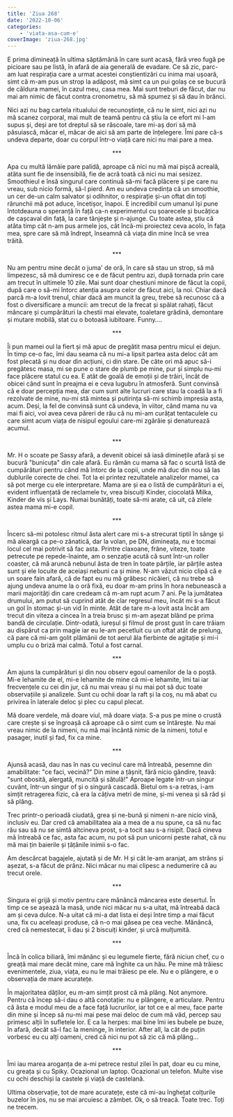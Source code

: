 ```yaml
---
title: 'Ziua 268'
date: '2022-10-06'
categories:
    - 'viata-asa-cum-e'
coverImage: 'ziua-268.jpg'
---
```


E prima dimineață în ultima săptămână în care sunt acasă, fără vreo fugă pe picioare sau pe listă, în afară de aia generală de evadare. Ce să zic, parc-am luat respirația care a urmat acestei conștientizări cu inima mai ușoară, simt că m-am pus un strop la adăpost, mă simt ca un pui golaș ce se bucură de căldura mamei, în cazul meu, casa mea. Mai sunt treburi de făcut, dar nu mai am nimic de făcut contra cronometru, să mă spumez și să dau în brânci.

Nici azi nu bag cartela ritualului de recunoștințe, că nu le simt, nici azi nu mă scanez corporal, mai mult de teamă pentru că știu la ce efort mi l-am supus și, deși are tot dreptul să se răscoale, tare mi-aș dori să mă păsuiască, măcar el, măcar de aici să am parte de înțelegere. Îmi pare că-s undeva departe, doar cu corpul într-o viață care nici nu mai pare a mea.

<p style="text-align: center;">***</p>

Apa cu multă lămâie pare palidă, aproape că nici nu mă mai pișcă acreală, atâta sunt fie de insensibilă, fie de acră toată că nici nu mai sesizez. Smoothieul e însă singurul care continuă să-mi facă plăcere și pe care nu vreau, sub nicio formă, să-l pierd. Am eu undeva credința că un smoothie, un cer de-un calm salvator și odihnitor, o respirație și-un oftat din toți rărunchii mă pot aduce, încetișor, înapoi. E incredibil cum umanul își pune întotdeauna o speranță în față ca-n experimentul cu șoarecele și bucățica de cașcaval din față, la care tânjește și n-ajunge. Cu toate astea, știu că atâta timp cât n-am pus armele jos, cât încă-mi proiectez ceva acolo, în fața mea, spre care să mă îndrept, înseamnă că viața din mine încă se vrea trăită.

<p style="text-align: center;">***</p>

Nu am pentru mine decât o juma' de oră, în care să stau un strop, să mă limpezesc, să mă dumiresc ce e de făcut pentru azi, după tornada prin care am trecut în ultimele 10 zile. Mai sunt doar chestiuni minore de făcut la copii, după care o să-mi întorc atenția asupra celor de făcut aici, la noi. Chiar dacă parcă m-a lovit trenul, chiar dacă am muncit la greu, trebe să recunosc că a fost o diversificare a muncii: am trecut de la frecat și spălat rahați, făcut mâncare și cumpărături la chestii mai elevate, toaletare grădină, demontare și mutare mobilă, stat cu o botoasă iubitoare. Funny….

<p style="text-align: center;">***</p>

Îi pun mamei oul la fiert și mă apuc de pregătit masa pentru micul ei dejun. În timp ce-o fac, îmi dau seama că nu mi-a lipsit partea asta deloc cât am fost plecată și nu doar din acțiuni, ci din stare. De câte ori mă apuc să-i pregătesc masa, mi se pune o stare de plumb pe mine, pur și simplu nu-mi face plăcere statul cu ea. E atât de goală de emoții și de trăiri, încât de obicei când sunt în preajma ei e ceva lugubru în atmosferă. Sunt convinsă că e doar percepția mea, dar cum sunt alte lucruri care stau la coadă la a fi rezolvate de mine, nu-mi stă mintea și putirința să-mi schimb impresia asta, acum. Deși, la fel de convinsă sunt că undeva, în viitor, când mama nu va mai fi aici, voi avea ceva păreri de rău că nu mi-am curățat tentaculele cu care simt acum viața de nisipul egoului care-mi zgârâie și denaturează acumul.

<p style="text-align: center;">***</p>

Mr. H o scoate pe Sassy afară, a devenit obicei să iasă diminețile afară și se bucură "bunicuța" din cale afară. Eu rămân cu mama să fac o scurtă listă de cumpărături pentru când mă întorc de la copii, unde mă duc din nou să las dublurile corecte de chei. Tot la ei printez rezultatele analizelor mamei, ca să pot merge cu ele interpretare. Mama are și ea o listă de cumpărături a ei, evident influențată de reclamele tv, vrea biscuiți Kinder, ciocolată Milka, Kinder de vis și Lays. Numai bunătăți, toate să-mi arate, că uit, că zilele astea mama mi-e copil.

<p style="text-align: center;">***</p>

Încerc să-mi potolesc ritmul ăsta alert care mi s-a strecurat tiptil în sânge și mă aleargă ca pe-o zănatică, dar la volan, pe DN, dimineața, nu e tocmai locul cel mai potrivit să fac asta. Printre claxoane, frâne, viteze, toate petrecute pe repede-înainte, am o senzație acută că sunt într-un roller coaster, că mă aruncă nebunul ăsta de tren în toate părțile, iar părțile astea sunt și ele locuite de aceiași nebuni ca și mine. N-am văzut nicio clipă că e un soare fain afară, că de fapt eu nu mă grăbesc nicăieri, că nu trebe să ajung undeva anume la o oră fixă, eu doar m-am prins în hora nebunească a marii majorități din care credeam că m-am rupt acum 7 ani. Pe la jumătatea drumului, am putut să cuprind atât de clar regresul meu, încât mi s-a făcut un gol în stomac și-un vid în minte. Atât de tare m-a lovit asta încât am trecut din viteza a cincea în a treia brusc și m-am așezat blând pe prima bandă de circulație. Dintr-odată, iureșul și filmul de prost gust în care trăiam au dispărut ca prin magie iar eu le-am pecetluit cu un oftat atât de prelung, că pare că mi-am golit plămânii de tot aerul ăla fierbinte de agitație și mi-i umplu cu o briză mai calmă. Totul a fost carnal.

<p style="text-align: center;">***</p>

Am ajuns la cumpărături și din nou observ egoul oamenilor de la o poștă. Mi-e lehamite de el, mi-e lehamite de mine că mi-e lehamite, îmi tai iar frecvențele cu cei din jur, că nu mai vreau și nu mai pot să duc toate observațiile și analizele. Sunt cu ochii doar la raft și la coș, nu mă abat cu privirea în laterale deloc și plec cu capul plecat.

Mă doare verdele, mă doare viul, mă doare viața. S-a pus pe mine o crustă care crește și se îngroașă că aproape că o simt cum se întărește. Nu mai vreau nimic de la nimeni, nu mă mai încântă nimic de la nimeni, totul e pasager, inutil și fad, fix ca mine.

<p style="text-align: center;">***</p>

Ajunsă acasă, dau nas în nas cu vecinul care mă întreabă, pesemne din amabilitate: "ce faci, vecină?" Din mine a țâșnit, fără nicio gândire, țeavă: "sunt obosită, alergată, muncită și sătulă!" Aproape legate într-un singur cuvânt, într-un singur of și o singură cascadă. Bietul om s-a retras, i-am simțit retragerea fizic, că era la câțiva metri de mine, și-mi venea și să râd și să plâng.

Trec printr-o perioadă ciudată, grea și ne-bună și nimeni n-are nicio vină, inclusiv eu. Dar cred că amabilitatea aia a mea de a nu spune, ca să nu fac rău sau să nu se simtă altcineva prost, s-a tocit sau s-a risipit. Dacă cineva mă întreabă ce fac, asta fac acum, nu pot să pun unicorni peste rahat, că nu mă mai țin baierile și țâțânile inimii s-o fac.

Am descărcat bagajele, ajutată și de Mr. H și cât le-am aranjat, am strâns și așezat, s-a făcut de prânz. Nici măcar nu mai clipesc a nedumerire că au trecut orele.

<p style="text-align: center;">***</p>

Singura ei grijă și motiv pentru care mănâncă mâncarea este desertul. În timp ce se așează la masă, unde nici măcar nu s-a uitat, mă întreabă dacă am și ceva dulce. N-a uitat că mi-a dat lista ei deși între timp a mai făcut una, fix cu aceleași produse, că n-o mai găsea pe cea veche. Mănâncă, cred că nemestecat, îi dau și 2 biscuiți kinder, și urcă mulțumită.

<p style="text-align: center;">***</p>

Încă în colica biliară, îmi mănânc și eu legumele fierte, fără niciun chef, cu o greață mai mare decât mine, care mă înghite ca un hău. Pe mine mă trăiesc evenimentele, ziua, viața, eu nu le mai trăiesc pe ele. Nu e o plângere, e o observația de mare acuratețe.

În majoritatea dăților, eu m-am simțit prost că mă plâng. Not anymore. Pentru că încep să-i dau o altă conotație: nu e plângere, e articulare. Pentru că ăsta e modul meu de a face față lucrurilor, iar tot ce e al meu, face parte din mine și încep să nu-mi mai pese mai deloc de cum mă văd, percep sau primesc alții în sufletele lor. E ca la herpes: mai bine îmi ies bubele pe buze, în afară, decât să-l fac la meninge, în interior. After all, la cât de puțin vorbesc eu cu alți oameni, cred că nici nu pot să zic că mă plâng…

<p style="text-align: center;">***</p>

Îmi iau marea aroganța de a-mi petrece restul zilei în pat, doar eu cu mine, cu greața și cu Spiky. Ocazional un laptop. Ocazional un telefon. Multe vise cu ochi deschiși la castele și viață de castelană.

Ultima observație, tot de mare acuratețe, este că mi-au înghețat colțurile buzelor în jos, nu se mai arcuiesc a zâmbet. Ok, o să treacă. Toate trec. Toți ne trecem.
